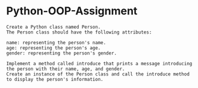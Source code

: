 # Python-OOP-Assignment

    Create a Python class named Person.
    The Person class should have the following attributes:

    name: representing the person's name.
    age: representing the person's age.
    gender: representing the person's gender.

    Implement a method called introduce that prints a message introducing the person with their name, age, and gender.
    Create an instance of the Person class and call the introduce method to display the person's information.
